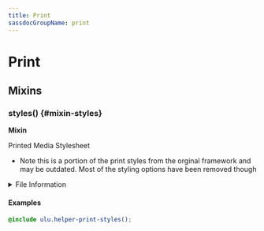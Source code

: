 ```yaml
---
title: Print
sassdocGroupName: print
---
```



# Print

<div class="type-large">



</div>



## Mixins




<div class="sassdoc-item-header">

###  styles() {#mixin-styles}

  <div class="sassdoc-item-header__labels">
    <span class="tag tag--primary"><strong>Mixin</strong></span>
  </div>

</div>

  

Printed Media Stylesheet
- Note this is a portion of the print styles from the orginal framework
  and may be outdated. Most of the styling options have been removed though
    
    


<details>
  <summary>File Information</summary>
  
- **File:** _print.scss
- **Group:** print
- **Type:** mixin
- **Lines (comments):** 5-9
- **Lines (code):** 11-48

</details>

    

#### Examples

      


``` scss
@include ulu.helper-print-styles();
```
  

      
  
  
